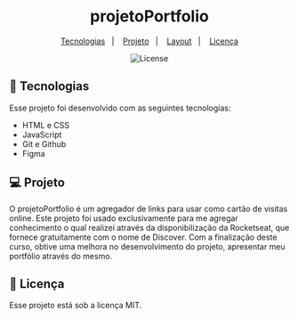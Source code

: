 <h1 align="center"> projetoPortfolio </h1>

<p align="center">
  <a href="#-tecnologias">Tecnologias</a>&nbsp;&nbsp;&nbsp;|&nbsp;&nbsp;&nbsp;
  <a href="#-projeto">Projeto</a>&nbsp;&nbsp;&nbsp;|&nbsp;&nbsp;&nbsp;
  <a href="#-layout">Layout</a>&nbsp;&nbsp;&nbsp;|&nbsp;&nbsp;&nbsp;
  <a href="#memo-licença">Licença</a>
</p>

<p align="center">
  <img alt="License" src="https://img.shields.io/static/v1?label=license&message=MIT&color=49AA26&labelColor=000000">
</p>

## 🚀 Tecnologias

Esse projeto foi desenvolvido com as seguintes tecnologias:

- HTML e CSS
- JavaScript
- Git e Github
- Figma

## 💻 Projeto

O projetoPortfolio é um agregador de links para usar como cartão de visitas online. Este projeto foi usado exclusivamente para me agregar conhecimento o qual realizei através da disponibilização da Rocketseat, que fornece gratuitamente com o nome de Discover.
Com a finalização deste curso, obtive uma melhora no desenvolvimento do projeto, apresentar meu portfólio através do mesmo. 

## :memo: Licença

Esse projeto está sob a licença MIT.